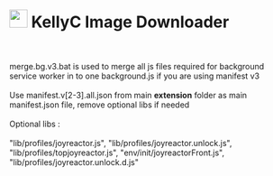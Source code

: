<h1><img src="https://catface.ru/userfiles/media/udata_1544561629_uixtxchu.png" width="32"> KellyC Image Downloader</h1>
<br><br>
merge.bg.v3.bat is used to merge all js files required for background service worker in to one background.js if you are using manifest v3 
<br><br>
Use manifest.v[2-3].all.json from main <b>extension</b> folder as main manifest.json file, remove optional libs if needed
<br><br>
Optional libs : <br><br>
"lib/profiles/joyreactor.js", "lib/profiles/joyreactor.unlock.js", "lib/profiles/topjoyreactor.js", "env/init/joyreactorFront.js", "lib/profiles/joyreactor.unlock.d.js"